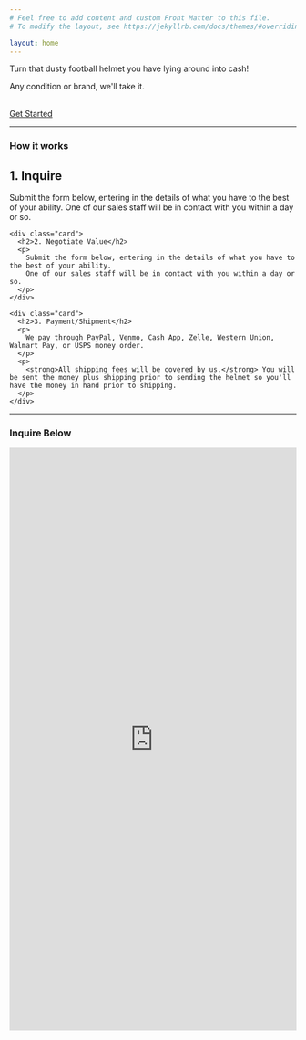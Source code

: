 ```yaml
---
# Feel free to add content and custom Front Matter to this file.
# To modify the layout, see https://jekyllrb.com/docs/themes/#overriding-theme-defaults

layout: home
---
```


<section class="cta-content">
  <p class="cta-title">
    Turn that dusty football helmet you have lying around into cash!
  </p>
  <p class="cta-subtitle">
    Any condition or brand, we'll take it.
  </p>
  <br/>
  <a class="button" href="#form">Get Started</a>
</section>

<hr/>

<section class="how-it-works">
  <h3 class="section-title">How it works</h3>
  <div class="cards">
    <div class="card">
      <h2>1. Inquire</h2>
      <p>
        Submit the form below, entering in the details of what you have to the best of your ability.
        One of our sales staff will be in contact with you within a day or so.
      </p>
    </div>

    <div class="card">
      <h2>2. Negotiate Value</h2>
      <p>
        Submit the form below, entering in the details of what you have to the best of your ability.
        One of our sales staff will be in contact with you within a day or so.
      </p>
    </div>

    <div class="card">
      <h2>3. Payment/Shipment</h2>
      <p>
        We pay through PayPal, Venmo, Cash App, Zelle, Western Union, Walmart Pay, or USPS money order.
      </p>
      <p>
        <strong>All shipping fees will be covered by us.</strong> You will be sent the money plus shipping prior to sending the helmet so you'll have the money in hand prior to shipping.
      </p>
    </div>
  </div>
</section>

<hr/>

<section id="form">
  <h3 class="section-title">Inquire Below</h3>
  <iframe src="https://docs.google.com/forms/d/e/1FAIpQLScawbt5ivH2H61_kh_KWRUfOnkDcl5wNYXe80eN8hdpyX00NQ/viewform?embedded=true" width="100%" height="1021" frameborder="0" marginheight="0" marginwidth="0">Loading…</iframe>
</section>